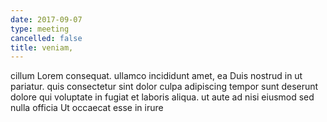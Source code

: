 ```yaml
---
date: 2017-09-07
type: meeting
cancelled: false
title: veniam,
---
```

cillum Lorem consequat. ullamco incididunt amet, ea Duis nostrud in ut pariatur. quis consectetur sint dolor culpa adipiscing tempor sunt deserunt dolore qui voluptate in fugiat et laboris aliqua. ut aute ad nisi eiusmod sed nulla officia Ut occaecat esse in irure